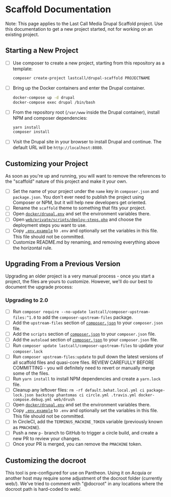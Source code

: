 Scaffold Documentation
======================

Note: This page applies to the Last Call Media Drupal Scaffold project. Use this documentation to get a new project started, not for working on an existing project.

Starting a New Project
----------------------
- [ ] Use composer to create a new project, starting from this repository as a template:
    ```bash
    composer create-project lastcall/drupal-scaffold PROJECTNAME
    ```
- [ ] Bring up the Docker containers and enter the Drupal container.
    ```bash
    docker-compose up -d drupal
    docker-compose exec drupal /bin/bash
    ```
- [ ] From the repository root (`/var/www` inside the Drupal container), install NPM and composer dependencies:
    ```bash
    yarn install
    composer install
    ```
- [ ] Visit the Drupal site in your browser to install Drupal and continue.  The default URL will be `http://localhost:8080`.

Customizing your Project
------------------------
As soon as you're up and running, you will want to remove the references to the "scaffold" nature of this project and make it your own.
- [ ] Set the name of your project under the `name` key in `composer.json` and `package.json`.  You don't ever need to publish the project using Composer or NPM, but it will help new developers get oriented.
- [ ] Rename the `scaffold` theme to something that fits your project.
- [ ] Open [`docker/drupal.env`](/docker/drupal.env) and set the environment variables there.
- [ ] Open [`web/private/scripts/deploy-steps.php`](/web/private/scripts/deploy-steps.php) and choose the deployment steps you want to use.
- [ ] Copy [`.env.example`](/.env.example) to `.env` and optionally set the variables in this file. This file should not be committed.
- [ ] Customize README.md by renaming, and removing everything above the horizontal rule.

Upgrading From a Previous Version
---------------------------------
Upgrading an older project is a very manual process - once you start a project, the files are yours to customize.  However, we'll do our best to document the upgrade process:

### Upgrading to 2.0
- [ ] Run `composer require --no-update lastcall/composer-upstream-files:^1.0` to add the `composer-upstream-files` package.
- [ ] Add the `upstream-files` section of [`composer.json`](/composer.json) to your `composer.json` file.
- [ ] Add the `scripts` section of [`composer.json`](/composer.json) to your `composer.json` file.
- [ ] Add the `autoload` section of [`composer.json`](/composer.json) to your `composer.json` file.
- [ ] Run `composer update lastcall/composer-upstream-files` to update your `composer.lock`
- [ ] Run `composer upstream-files:update` to pull down the latest versions of all scaffold files and quasi-core files.  REVIEW CAREFULLY BEFORE COMMITTING - you will definitely need to revert or manually merge some of the files.
- [ ] Run `yarn install` to install NPM dependencies and create a `yarn.lock` file.
- [ ] Cleanup any leftover files: `rm -rf default.behat.local.yml ci package-lock.json backstop phantomas ci circle.yml .travis.yml docker-compose.debug.yml web/drush`
- [ ] Open [`docker/drupal.env`](/docker/drupal.env) and set the environment variables there.
- [ ] Copy [`.env.example`](/.env.example) to `.env` and optionally set the variables in this file. This file should not be committed.
- [ ] In CircleCI, add the `TERMINUS_MACHINE_TOKEN` variable (previously known as `PMACHINE`).
- [ ] Push a new `p-` branch to GitHub to trigger a circle build, and create a new PR to review your changes.
- [ ] Once your PR is merged, you can remove the `PMACHINE` token.

Customizing the docroot
-----------------------
This tool is pre-configured for use on Pantheon.  Using it on Acquia or another host may require some adjustment of the docroot folder (currently web/).  We've tried to comment with "@docroot" in any locations where the docroot path is hard-coded to web/.
